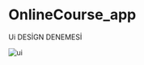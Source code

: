 # OnlineCourse_app

Ui DESİGN DENEMESİ

![ui](https://user-images.githubusercontent.com/16977886/235375672-9ff6b800-5e80-478a-ad20-3eeb88ed4c23.jpg)
